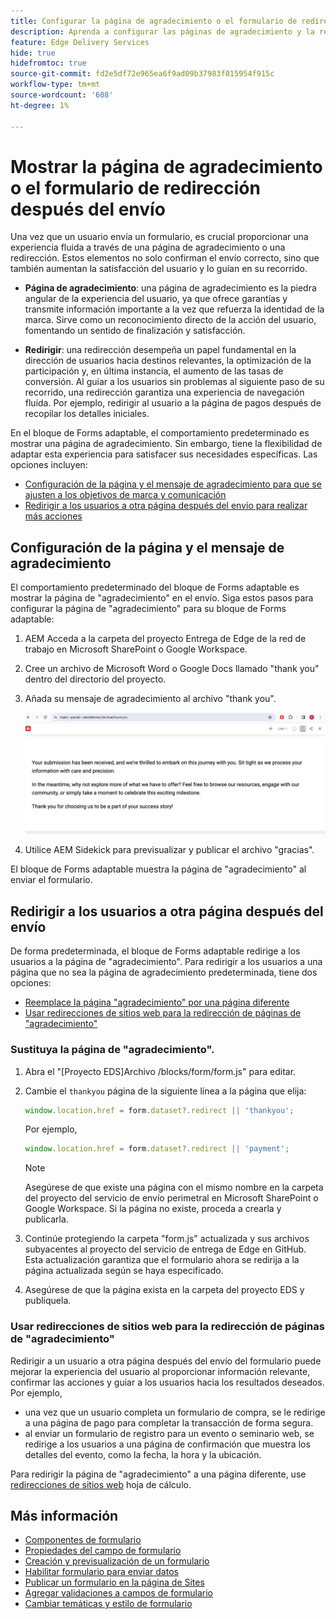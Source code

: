 ```yaml
---
title: Configurar la página de agradecimiento o el formulario de redirección después del envío
description: Aprenda a configurar las páginas de agradecimiento y la redirección del bloque de Forms para optimizar la experiencia del usuario y optimizar sus recorridos.
feature: Edge Delivery Services
hide: true
hidefromtoc: true
source-git-commit: fd2e5df72e965ea6f9ad09b37983f815954f915c
workflow-type: tm+mt
source-wordcount: '608'
ht-degree: 1%

---
```



# Mostrar la página de agradecimiento o el formulario de redirección después del envío

Una vez que un usuario envía un formulario, es crucial proporcionar una experiencia fluida a través de una página de agradecimiento o una redirección. Estos elementos no solo confirman el envío correcto, sino que también aumentan la satisfacción del usuario y lo guían en su recorrido.

* **Página de agradecimiento**: una página de agradecimiento es la piedra angular de la experiencia del usuario, ya que ofrece garantías y transmite información importante a la vez que refuerza la identidad de la marca. Sirve como un reconocimiento directo de la acción del usuario, fomentando un sentido de finalización y satisfacción.

* **Redirigir**: una redirección desempeña un papel fundamental en la dirección de usuarios hacia destinos relevantes, la optimización de la participación y, en última instancia, el aumento de las tasas de conversión. Al guiar a los usuarios sin problemas al siguiente paso de su recorrido, una redirección garantiza una experiencia de navegación fluida. Por ejemplo, redirigir al usuario a la página de pagos después de recopilar los detalles iniciales.

En el bloque de Forms adaptable, el comportamiento predeterminado es mostrar una página de agradecimiento. Sin embargo, tiene la flexibilidad de adaptar esta experiencia para satisfacer sus necesidades específicas. Las opciones incluyen:

* [Configuración de la página y el mensaje de agradecimiento para que se ajusten a los objetivos de marca y comunicación](#configuring-the-thank-you-page-and-message)
* [Redirigir a los usuarios a otra página después del envío para realizar más acciones](#redirect-users-to-another-page-post-submission)

## Configuración de la página y el mensaje de agradecimiento

El comportamiento predeterminado del bloque de Forms adaptable es mostrar la página de &quot;agradecimiento&quot; en el envío. Siga estos pasos para configurar la página de &quot;agradecimiento&quot; para su bloque de Forms adaptable:

1. AEM Acceda a la carpeta del proyecto Entrega de Edge de la red de trabajo en Microsoft SharePoint o Google Workspace.
1. Cree un archivo de Microsoft Word o Google Docs llamado &quot;thank you&quot; dentro del directorio del proyecto.
1. Añada su mensaje de agradecimiento al archivo &quot;thank you&quot;. </br>

   ![Ejemplo de página de agradecimiento](/help/edge/assets/sample-thankyou-page.png)

1. Utilice AEM Sidekick para previsualizar y publicar el archivo &quot;gracias&quot;.

El bloque de Forms adaptable muestra la página de &quot;agradecimiento&quot; al enviar el formulario.

## Redirigir a los usuarios a otra página después del envío

De forma predeterminada, el bloque de Forms adaptable redirige a los usuarios a la página de &quot;agradecimiento&quot;. Para redirigir a los usuarios a una página que no sea la página de agradecimiento predeterminada, tiene dos opciones:

* [Reemplace la página &quot;agradecimiento&quot; por una página diferente](#replace-the-existing-thankyou-page)
* [Usar redirecciones de sitios web para la redirección de páginas de &quot;agradecimiento&quot;](#use-website-redirects-for-thankyou-page-redirection)

### Sustituya la página de &quot;agradecimiento&quot;.

1. Abra el &quot;[Proyecto EDS]Archivo /blocks/form/form.js&quot; para editar.
1. Cambie el `thankyou` página de la siguiente línea a la página que elija:

   ```JavaScript
   window.location.href = form.dataset?.redirect || 'thankyou';
   ```

   Por ejemplo,

   ```JavaScript
   window.location.href = form.dataset?.redirect || 'payment';
   ```

   >[!NOTE]
   >
   > Asegúrese de que existe una página con el mismo nombre en la carpeta del proyecto del servicio de envío perimetral en Microsoft SharePoint o Google Workspace. Si la página no existe, proceda a crearla y publicarla.

1. Continúe protegiendo la carpeta &quot;form.js&quot; actualizada y sus archivos subyacentes al proyecto del servicio de entrega de Edge en GitHub. Esta actualización garantiza que el formulario ahora se redirija a la página actualizada según se haya especificado.

1. Asegúrese de que la página exista en la carpeta del proyecto EDS y publíquela.


### Usar redirecciones de sitios web para la redirección de páginas de &quot;agradecimiento&quot;

Redirigir a un usuario a otra página después del envío del formulario puede mejorar la experiencia del usuario al proporcionar información relevante, confirmar las acciones y guiar a los usuarios hacia los resultados deseados. Por ejemplo,

* una vez que un usuario completa un formulario de compra, se le redirige a una página de pago para completar la transacción de forma segura.
* al enviar un formulario de registro para un evento o seminario web, se redirige a los usuarios a una página de confirmación que muestra los detalles del evento, como la fecha, la hora y la ubicación.

Para redirigir la página de &quot;agradecimiento&quot; a una página diferente, use [redirecciones de sitios web](https://www.aem.live/docs/redirects) hoja de cálculo.


## Más información

* [Componentes de formulario](/help/edge/docs/forms/form-components.md)
* [Propiedades del campo de formulario](/help/edge/docs/forms/eds-form-field-properties)
* [Creación y previsualización de un formulario](/help/edge/docs/forms/create-forms.md)
* [Habilitar formulario para enviar datos](/help/edge/docs/forms/submit-forms.md)
* [Publicar un formulario en la página de Sites](/help/edge/docs/forms/publish-forms.md)
* [Agregar validaciones a campos de formulario](/help/edge/docs/forms/validate-forms.md)
* [Cambiar temáticas y estilo de formulario](/help/edge/docs/forms/style-theme-forms.md)

